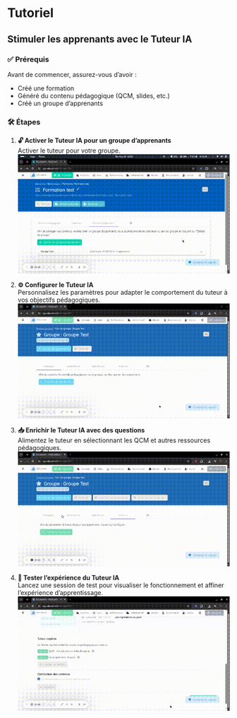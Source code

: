 # Tutoriel

## Stimuler les apprenants avec le Tuteur IA

### ✅ Prérequis

Avant de commencer, assurez-vous d’avoir :

- Créé une formation
- Généré du contenu pédagogique (QCM, slides, etc.)
- Créé un groupe d’apprenants

### 🛠️ Étapes

1. **🔓 Activer le Tuteur IA pour un groupe d’apprenants**  
   Activer le tuteur pour votre groupe.  
   ![Activer le Tuteur IA](./gif/1-activer-le-tuteur.gif "Activer le Tuteur IA")

2. **⚙️ Configurer le Tuteur IA**  
   Personnalisez les paramètres pour adapter le comportement du tuteur à vos objectifs pédagogiques.  
   ![Configurer le Tuteur IA](./gif/2-configurer-le-tuteur.gif "Configurer le Tuteur IA")

3. **📥 Enrichir le Tuteur IA avec des questions**  
   Alimentez le tuteur en sélectionnant les QCM et autres ressources pédagogiques.  
   ![Alimenter le Tuteur IA avec des questions](./gif/3-alimenter-tuteur-avec-qcm.gif "Alimenter le Tuteur IA")

4. **🧪 Tester l’expérience du Tuteur IA**  
   Lancez une session de test pour visualiser le fonctionnement et affiner l’expérience d’apprentissage.  
   ![Tester le Tuteur IA](./gif/4-tester-le-tuteur-ia.gif "Tester le Tuteur IA")
